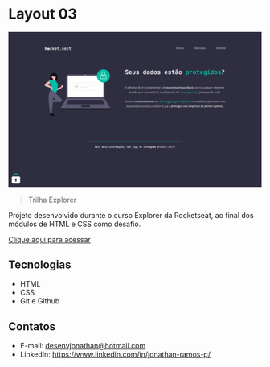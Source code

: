# Layout 03 

![preview](./.github/preview.png)

> Trilha Explorer

Projeto desenvolvido durante o curso Explorer da Rocketseat, ao final dos módulos de HTML e CSS como desafio.

[Clique aqui para acessar](https://desenvjonathan.github.io/layout03/)

## Tecnologias

- HTML
- CSS
- Git e Github

## Contatos

- E-mail: desenvjonathan@hotmail.com
- LinkedIn: https://www.linkedin.com/in/jonathan-ramos-p/
